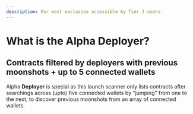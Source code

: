 ```yaml
---
description: Our most exclusive accessible by Tier 3 users.
---
```


# What is the Alpha Deployer?

## Contracts filtered by deployers with previous moonshots + up to 5 connected wallets&#x20;

Alpha **Deployer** is special as this launch scanner only lists contracts after searchings across (upto) five connected wallets by "jumping" from one to the next, to discover previous moonshots from an array of connected wallets.
